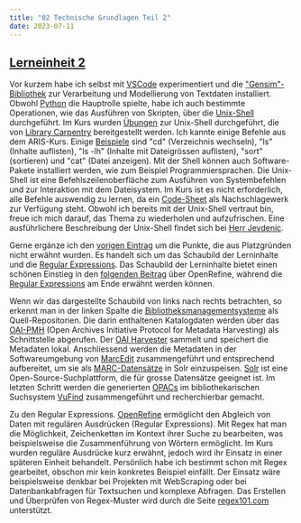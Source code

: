 ```yaml
---
title: "02 Technische Grundlagen Teil 2"
date: 2023-07-11
---
```

## [Lerneinheit 2](https://pad.gwdg.de/Nj7bLYj_QHqaP9o29V0yGw#)

Vor kurzem habe ich selbst mit [VSCode](https://code.visualstudio.com/docs) experimentiert und die ["Gensim"-Bibliothek](https://pypi.org/project/gensim/) zur Verarbeitung und Modellierung von Textdaten installiert. Obwohl [Python](https://www.python.org/) die Hauptrolle spielte, habe ich auch bestimmte Operationen, wie das Ausführen von Skripten, über die [Unix-Shell](https://swcarpentry.github.io/shell-novice/) durchgeführt. Im Kurs wurden [Übungen](https://librarycarpentry.org/lc-shell/) zur Unix-Shell durchgeführt, die von [Library Carpentry](https://librarycarpentry.org/) bereitgestellt werden. Ich kannte einige Befehle aus dem ARIS-Kurs. Einige [Beispiele](https://mally.stanford.edu/~sr/computing/basic-unix.html) sind "cd" (Verzeichnis wechseln), "ls" (Inhalte auflisten), "ls -lh" (Inhalte mit Dateigrössen auflisten), "sort" (sortieren) und "cat" (Datei anzeigen). Mit der Shell können auch Software-Pakete installiert werden, wie zum Beispiel Programmiersprachen. Die Unix-Shell ist eine Befehlszeilenoberfläche zum Ausführen von Systembefehlen und zur Interaktion mit dem Dateisystem. Im Kurs ist es nicht erforderlich, alle Befehle auswendig zu lernen, da ein [Code-Sheet](https://devhints.io/bash) als Nachschlagewerk zur Verfügung steht. Obwohl ich bereits mit der Unix-Shell vertraut bin, freue ich mich darauf, das Thema zu wiederholen und aufzufrischen. Eine ausführlichere Beschreibung der Unix-Shell findet sich bei [Herr Jevdenic](https://radejev.github.io/LeTaBu/2023/02/19/block1.html). 

Gerne ergänze ich den [vorigen Eintrag](https://shkrms.github.io/lerntagebuch_bain/2023/07/11/tag1.html) um die Punkte, die aus Platzgründen nicht erwähnt wurden. Es handelt sich um das Schaubild der Lerninhalte und die [Regular Expressions](https://de.wikipedia.org/wiki/Regul%C3%A4rer_Ausdruck). Das Schaubild der Lerninhalte bietet einen schönen Einstieg in den [folgenden Beitrag](https://shkrms.github.io/lerntagebuch_bain/2023/07/11/tag3.html) über OpenRefine, während die [Regular Expressions](https://de.wikipedia.org/wiki/Regul%C3%A4rer_Ausdruck) am Ende erwähnt werden können.	

Wenn wir das dargestellte Schaubild von links nach rechts betrachten, so erkennt man in der linken Spalte die [Bibliotheksmanagementsysteme](https://de.wikipedia.org/wiki/Bibliothekssystem) als Quell-Repositorien. Die darin enthaltenen Katalogdaten werden über das [OAI-PMH](https://www.openarchives.org/pmh/) (Open Archives Initiative Protocol for Metadata Harvesting) als Schnittstelle abgerufen. Der [OAI Harvester](https://www.dnb.de/DE/Professionell/Metadatendienste/Datenbezug/OAI/oai_node.html;jsessionid=076A82585EF9CCA5135B62013CB9E031.intranet231#doc58284bodyText5) sammelt und speichert die Metadaten lokal. Anschliessend werden die Metadaten in der Softwareumgebung von [MarcEdit](https://marcedit.reeset.net/) zusammengeführt und entsprechend aufbereitet, um sie als [MARC-Datensätze](https://de.wikipedia.org/wiki/Machine-Readable_Cataloging) in Solr einzuspeisen. [Solr](https://solr.apache.org/) ist eine Open-Source-Suchplattform, die für grosse Datensätze geeignet ist. Im letzten Schritt werden die generierten [OPACs](https://de.wikipedia.org/wiki/OPAC) im bibliothekarischen Suchsystem [VuFind](https://de.wikipedia.org/wiki/VuFind) zusammengeführt und recherchierbar gemacht. 

Zu den Regular Expressions. [OpenRefine](https://de.wikipedia.org/wiki/OpenRefine) ermöglicht den Abgleich von Daten mit regulären Ausdrücken (Regular Expressions). Mit Regex hat man die Möglichkeit, Zeichenketten im Kontext ihrer Suche zu bearbeiten, was beispielsweise die Zusammenführung von Wörtern ermöglicht. Im Kurs wurden reguläre Ausdrücke kurz erwähnt, jedoch wird ihr Einsatz in einer späteren Einheit behandelt. Persönlich habe ich bestimmt schon mit Regex gearbeitet, obschon mir kein konkretes Beispiel einfällt. Der Einsatz wäre beispielsweise denkbar bei Projekten mit WebScraping oder bei Datenbankabfragen für Textsuchen und komplexe Abfragen. Das Erstellen und Überprüfen von Regex-Muster wird durch die Seite [regex101.com](https://regex101.com/) unterstützt.
